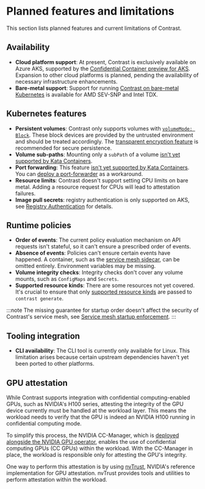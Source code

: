 # Planned features and limitations

This section lists planned features and current limitations of Contrast.

## Availability

- **Cloud platform support**: At present, Contrast is exclusively available on
  Azure AKS, supported by the
  [Confidential Container preview for AKS](https://learn.microsoft.com/en-us/azure/confidential-computing/confidential-containers-on-aks-preview).
  Expansion to other cloud platforms is planned, pending the availability of
  necessary infrastructure enhancements.
- **Bare-metal support**: Support for running
  [Contrast on bare-metal Kubernetes](../howto/cluster-setup/bare-metal.md) is
  available for AMD SEV-SNP and Intel TDX.

## Kubernetes features

- **Persistent volumes**: Contrast only supports volumes with
  [`volumeMode: Block`](https://kubernetes.io/docs/concepts/storage/persistent-volumes/#volume-mode).
  These block devices are provided by the untrusted environment and should be
  treated accordingly. The
  [transparent encryption feature](secrets.md#secure-persistence) is recommended
  for secure persistence.
- **Volume sub-paths**: Mounting only a `subPath` of a volume
  [isn't yet supported by Kata Containers](https://github.com/kata-containers/kata-containers/issues/10487).
- **Port forwarding**: This feature
  [isn't yet supported by Kata Containers](https://github.com/kata-containers/kata-containers/issues/1693).
  You can
  [deploy a port-forwarder](https://docs.edgeless.systems/contrast/deployment#connect-to-the-contrast-coordinator)
  as a workaround.
- **Resource limits**: Contrast doesn't support setting CPU limits on bare
  metal. Adding a resource request for CPUs will lead to attestation failures.
- **Image pull secrets**: registry authentication is only supported on AKS, see
  [Registry Authentication](../howto/registry-authentication.md#bare-metal) for
  details.

## Runtime policies

- **Order of events**: The current policy evaluation mechanism on API requests
  isn't stateful, so it can't ensure a prescribed order of events.
- **Absence of events**: Policies can't ensure certain events have happened. A
  container, such as the [service mesh sidecar](components/service-mesh.md), can
  be omitted entirely. Environment variables may be missing.
- **Volume integrity checks**: Integrity checks don't cover any volume mounts,
  such as `ConfigMaps` and `Secrets`.
- **Supported resource kinds**: There are some resources not yet covered. It's
  crucial to ensure that only
  [supported resource kinds](components/policies.md#supported-resource-kinds)
  are passed to `contrast generate`.

:::note The missing guarantee for startup order doesn't affect the security of
Contrast's service mesh, see
[Service mesh startup enforcement](components/service-mesh.md#service-mesh-startup-enforcement).
:::

## Tooling integration

- **CLI availability**: The CLI tool is currently only available for Linux. This
  limitation arises because certain upstream dependencies haven't yet been
  ported to other platforms.

## GPU attestation

While Contrast supports integration with confidential computing-enabled GPUs,
such as NVIDIA's H100 series, attesting the integrity of the GPU device
currently must be handled at the workload layer. This means the workload needs
to verify that the GPU is indeed an NVIDIA H100 running in confidential
computing mode.

To simplify this process, the NVIDIA CC-Manager, which is
[deployed alongside the NVIDIA GPU operator](../howto/cluster-setup/bare-metal.md#preparing-a-cluster-for-gpu-usage),
enables the use of confidential computing GPUs (CC GPUs) within the workload.
With the CC-Manager in place, the workload is responsible only for attesting the
GPU's integrity.

One way to perform this attestation is by using
[nvTrust](https://github.com/NVIDIA/nvtrust), NVIDIA's reference implementation
for GPU attestation. nvTrust provides tools and utilities to perform attestation
within the workload.
